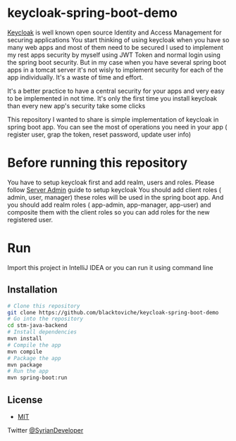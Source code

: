 # keycloak-spring-boot-demo

[Keycloak](https://www.keycloak.org) is well known open source Identity and Access Management for securing applications
You start thinking of using keycloak when you have so many web apps and most of them need to be secured
I used to implement my rest apps security by myself using JWT Token and normal login using the spring boot security.
But in my case when you have several spring boot apps in a tomcat server it's not wisly to implement security for each of the app individually.
 It's a waste of time and effort.
 
 It's a better practice to have a central security for your apps and very easy to be implemented in not time.
 It's only the first time you install keycloak than every new app's security take some clicks
 
 This repository I wanted to share is simple implementation of keycloak in spring boot app.
 You can see the most of operations you need in your app ( register user, grap the token, reset password, update user info)
 
 # Before running this repository
 
 You have to setup keycloak first and add realm, users and roles.
 Please follow [Server Admin](https://www.keycloak.org/docs/latest/server_admin/) guide to setup keycloak
 You should add client roles ( admin, user, manager) these roles will be used in the spring boot app.
 And you should add realm roles ( app-admin, app-manager, app-user) and composite them with the client roles so you can add roles for the new registered user.
 
 
 # Run
 Import this project in IntelliJ IDEA or you can run it using command line
 
## Installation

```bash
# Clone this repository
git clone https://github.com/blacktoviche/keycloak-spring-boot-demo
# Go into the repository
cd stm-java-backend
# Install dependencies
mvn install
# Compile the app
mvn compile
# Package the app
mvn package
# Run the app
mvn spring-boot:run
``` 




## License
- [MIT](LICENSE)

Twitter [@SyrianDeveloper](https://www.twitter.com/SyrianDeveloper)